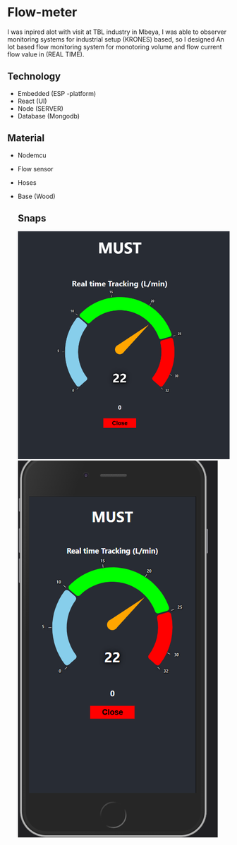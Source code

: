 # Flow-meter
I was inpired alot with visit at TBL industry in Mbeya, I was able to observer monitoring systems for industrial setup (KRONES) based, so I designed An Iot based flow monitoring system for monotoring volume and flow current flow value in (REAL TIME).
## Technology
- Embedded (ESP -platform)
- React (UI)
- Node (SERVER)
- Database (Mongodb)
  
## Material
- Nodemcu
- Flow sensor
- Hoses
- Base (Wood)

  ## Snaps
  ![Alt Large screen ](https://github.com/yosiaLukumai/Flow_Meter/blob/master/Large%20screen%20snap.png)
  ![Alt small screen ](https://github.com/yosiaLukumai/Flow_Meter/blob/master/small%20screen%20snap.png)
  
